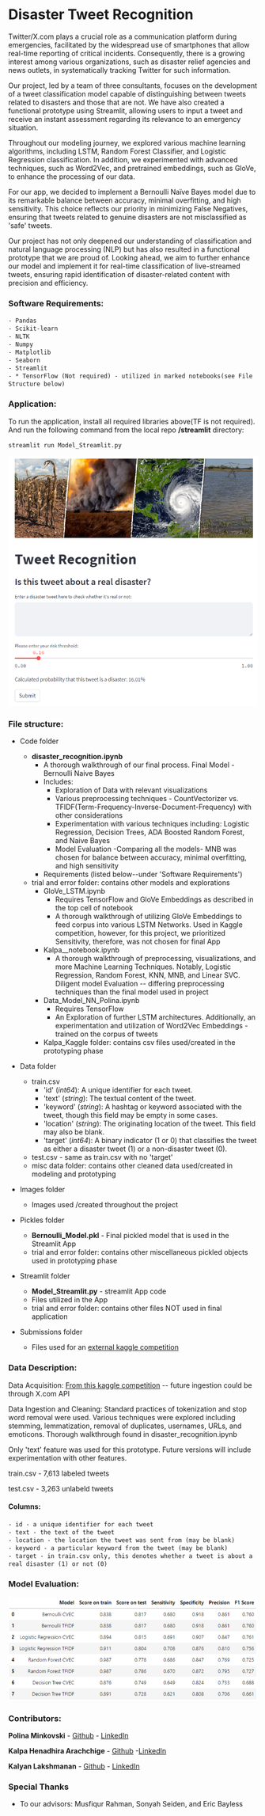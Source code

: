 # Disaster Tweet Recognition

Twitter/X.com plays a crucial role as a communication platform during emergencies, facilitated by the widespread use of smartphones that allow real-time reporting of critical incidents. Consequently, there is a growing interest among various organizations, such as disaster relief agencies and news outlets, in systematically tracking Twitter for such information.

Our project, led by a team of three consultants, focuses on the development of a tweet classification model capable of distinguishing between tweets related to disasters and those that are not. We have also created a functional prototype using Streamlit, allowing users to input a tweet and receive an instant assessment regarding its relevance to an emergency situation.

Throughout our modeling journey, we explored various machine learning algorithms, including LSTM, Random Forest Classifier, and Logistic Regression classification. In addition, we experimented with advanced techniques, such as Word2Vec, and pretrained embeddings, such as GloVe, to enhance the processing of our data.

For our app, we decided to implement a Bernoulli Naïve Bayes model due to its remarkable balance between accuracy, minimal overfitting, and high sensitivity. This choice reflects our priority in minimizing False Negatives, ensuring that tweets related to genuine disasters are not misclassified as 'safe' tweets.

Our project has not only deepened our understanding of classification and natural language processing (NLP) but has also resulted in a functional prototype that we are proud of. Looking ahead, we aim to further enhance our model and implement it for real-time classification of live-streamed tweets, ensuring rapid identification of disaster-related content with precision and efficiency.

### Software Requirements:
    - Pandas
    - Scikit-learn 
    - NLTK 
    - Numpy 
    - Matplotlib 
    - Seaborn 
    - Streamlit
    - * TensorFlow (Not required) - utilized in marked notebooks(see File Structure below)
    
### Application:

To run the application, install all required libraries above(TF is not required). And run the following command from the local repo **/streamlit** directory:


```console
streamlit run Model_Streamlit.py
```

<img src =images/App_image.PNG/>

### File structure:

- Code folder
    - **disaster_recognition.ipynb** 
        - A thorough walkthrough of our final process. Final Model - Bernoulli Naive Bayes
        - Includes:
            - Exploration of Data with relevant visualizations
            - Various preprocessing techniques - CountVectorizer vs. TFIDF(Term-Frequency-Inverse-Document-Frequency) with other considerations
            - Experimentation with various techniques including: Logistic Regression, Decision Trees, ADA Boosted Random Forest, and Naive Bayes
            - Model Evaluation -Comparing all the models- MNB was chosen for balance between accuracy, minimal overfitting, and high sensitivity
        - Requirements (listed below--under 'Software Requirements')
    - trial and error folder: contains other models and explorations
        - GloVe_LSTM.ipynb 
            - Requires TensorFlow and GloVe Embeddings as described in the top cell of notebook
            - A thorough walkthrough of utilizing GloVe Embeddings to feed corpus into various LSTM Networks. Used in Kaggle competition, however, for this project, we prioritized Sensitivity, therefore, was not chosen for final App
        - Kalpa__notebook.ipynb
            - A thorough walkthrough of preprocessing, visualizations, and more Machine Learning Techniques. Notably, Logistic Regression, Random Forest, KNN, MNB, and Linear SVC. Diligent model Evaluation -- differing preprocessing techniques than the final model used in project
        - Data_Model_NN_Polina.ipynb
            - Requires TensorFlow
            - An Exploration of further LSTM architectures. Additionally, an experimentation and utilization of Word2Vec Embeddings - trained on the corpus of tweets
        - Kalpa_Kaggle folder: contains csv files used/created in the prototyping phase
        
- Data folder
    - train.csv
        - 'id' (*int64*): A unique identifier for each tweet.
        - 'text' (*string*): The textual content of the tweet.
        - 'keyword' (*string*): A hashtag or keyword associated with the tweet, though this field may be empty in some cases.
        - 'location' (*string*): The originating location of the tweet. This field may also be blank.
        - 'target' (*int64*): A binary indicator (1 or 0) that classifies the tweet as either a disaster tweet (1) or a non-disaster tweet (0).
    - test.csv - same as train.csv with no 'target'
    - misc data folder: contains other cleaned data used/created in modeling and prototyping
        
- Images folder
    - Images used /created throughout the project

- Pickles folder
    - **Bernoulli_Model.pkl** - Final pickled model that is used in the Streamlit App
    - trial and error folder: contains other miscellaneous pickled objects used in prototyping phase
 

- Streamlit folder
    - **Model_Streamlit.py** - streamlit App code
    - Files utilized in the App
    - trial and error folder: contains other files NOT used in final application
    
- Submissions folder
    - Files used for an [external kaggle competition](https://www.kaggle.com/competitions/nlp-getting-started/overview)

    
### Data Description:

Data Acquisition: [From this kaggle competition](https://www.kaggle.com/competitions/nlp-getting-started/data) -- future ingestion could be through X.com API

Data Ingestion and Cleaning: Standard practices of tokenization and stop word removal were used. Various techniques were explored including stemming, lemmatization, removal of duplicates, usernames, URLs, and emoticons. Thorough walkthrough found in disaster_recognition.ipynb

Only 'text' feature was used for this prototype. Future versions will include experimentation with other features.

train.csv - 7,613 labeled tweets

test.csv - 3,263 unlabeld tweets


#### Columns:
    - id - a unique identifier for each tweet
    - text - the text of the tweet
    - location - the location the tweet was sent from (may be blank)
    - keyword - a particular keyword from the tweet (may be blank)
    - target - in train.csv only, this denotes whether a tweet is about a real disaster (1) or not (0)



### Model Evaluation:
<img src= images/model_performance.PNG>


### Contributors:

**Polina Minkovski** 
    - [Github](https://github.com/polinamin)
    - [LinkedIn](https://www.linkedin.com/in/polinaminkovski/)
    
**Kalpa Henadhira Arachchige** 
    - [Github](https://github.com/kharindra)
    -[LinkedIn](https://www.linkedin.com/in/kalpa-henadhira/)
    
**Kalyan Lakshmanan** 
    - [Github](https://github.com/polinamin) 
    - [LinkedIn](https://www.linkedin.com/in/kalyanlakshmanan/) 

### Special Thanks
- To our advisors: Musfiqur Rahman, Sonyah Seiden, and Eric Bayless
